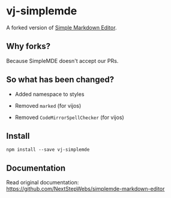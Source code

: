# vj-simplemde

A forked version of [Simple Markdown Editor](https://simplemde.com/).

## Why forks?

Because SimpleMDE doesn't accept our PRs.

## So what has been changed?

- Added namespace to styles

- Removed `marked` (for vijos)

- Removed `CodeMirrorSpellChecker` (for vijos)

## Install

`npm install --save vj-simplemde`

## Documentation

Read original documentation: https://github.com/NextStepWebs/simplemde-markdown-editor
